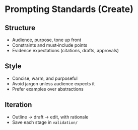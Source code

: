 # Prompting Standards (Create)

## Structure
- Audience, purpose, tone up front
- Constraints and must‑include points
- Evidence expectations (citations, drafts, approvals)

## Style
- Concise, warm, and purposeful
- Avoid jargon unless audience expects it
- Prefer examples over abstractions

## Iteration
- Outline → draft → edit, with rationale
- Save each stage in `validation/`

